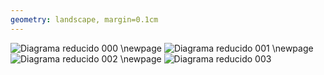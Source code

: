 ```yaml
---
geometry: landscape, margin=0.1cm
---
```


![Diagrama reducido 000](./build/images/diagrama-reducido.svg)
\newpage
![Diagrama reducido 001](./build/images/diagrama-reducido_001.svg)
\newpage
![Diagrama reducido 002](./build/images/diagrama-reducido_002.svg)
\newpage
![Diagrama reducido 003](./build/images/diagrama-reducido_003.svg)
